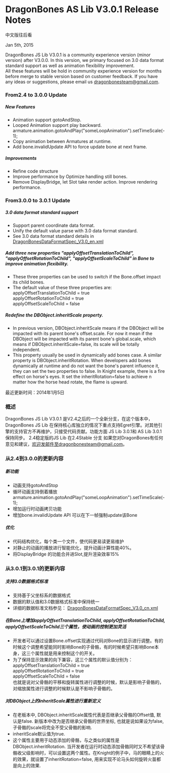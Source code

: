 ﻿DragonBones AS Lib V3.0.1 Release Notes
======================
中文版往后看

Jan 5th, 2015

DragonBones JS Lib V3.0.1 is a community experience version (minor version) after V3.0.0. In this version, we primary focused on 3.0 data format standard support as well as animation flexibility improvement.  
All these features will be hold in community experience version for months before merge to stable version based on customer feedback. If you have any ideas or suggestions, please email us dragonbonesteam@gmail.com.  

### From2.4 to 3.0.0 Update
##### New Features
* Animation support gotoAndStop.
* Looped Animation support play backward.
armature.animation.gotoAndPlay("someLoopAnimation").setTimeScale(-1);  
* Copy animation between Armatures at runtime.
* Add bone.invalidUpdate API to force update bone at next frame.

##### Improvements
* Refine code structure 
* Improve performance by Optimize handling still bones.
* Remove DisplayBridge, let Slot take render action. Improve rendering performance.

### From3.0.0 to 3.0.1 Update  
##### 3.0 data format standard support 
* Support parent coordinate data format.  
* Unify the default value parse with 3.0 data format standard.  
* See 3.0 data format standard details in  [DragonBonesDataFormatSpec_V3.0_en.xml](https://github.com/DragonBones/DesignPanel/blob/dev/docs/DragonBonesDataFormatSpec_V3.0_en.xml)

##### Add three new properties "applyOffsetTranslationToChild", "applyOffsetRotationToChild", "applyOffsetScaleToChild" in Bone to improve animation flexibility.  
* These three properties can be used to switch if the Bone.offset impact its child bones.
* The default value of these three properties are:
applyOffsetTranslationToChild = true  
applyOffsetRotationToChild = true  
applyOffsetScaleToChild = false  

##### Redefine the DBObject.inheritScale property.  
* In previous version, DBObject.inheritScale means if the DBObject will be impacted with its parent bone's offset.scale. For now it mean if the DBObject will be impacted with its parent bone's global.scale, which means if DBObject.inheritScale=false, its scale will be totally independent.  
* This property usually be used in dynamically add bones case. A similar property is DBObject.inheritRotation. When developers add bones dynamically at runtime and do not want the bone's parent influence it, they can set the two properties to false. In Knight example, there is a fire effect on horse's eyes. It set the inheritRotation=false to achieve n matter how the horse head rotate, the flame is upward.

最近更新时间：2014年1月5日  
### 概述
DragonBones JS Lib V3.0.1 是V2.4之后的一个全新分支，在这个版本中，DragonBones JS Lib 在保持核心库独立的情况下重点支持Egret引擎。对其他引擎的支持官方不再维护，只接受代码贡献。功能方面 JS Lib 3.0.1和 AS Lib 3.0.1 保持同步。
2.4稳定版的JS Lib 在2.4Stable 分支
如果您对DragonBones有任何意见和建议，欢迎发邮件至dragonbonesteam@gmail.com。  

### 从2.4到3.0.0的更新内容  
##### 新功能
* 动画支持gotoAndStop
* 循环动画支持倒着播放
armature.animation.gotoAndPlay("someLoopAnimation").setTimeScale(-1);  
* 增加运行时动画拷贝功能
* 增加bone.invalidUpdate API 可以在下一帧强制update该Bone

##### 优化
* 代码结构优化，每个类一个文件，使代码更易读更易维护
* 对静止的动画的播放进行智能优化，提升动画计算性能40%。
* 将DisplayBridge 的功能合并进Slot,提升渲染效率15%

### 从3.0.1到3.0.1的更新内容  
##### 支持3.0数据格式标准  
* 支持基于父坐标系的数据格式
* 数据的默认值和3.0数据格式标准中保持统一
* 详细的数据标准文档参见： [DragonBonesDataFormatSpec_V3.0_cn.xml](https://github.com/DragonBones/DesignPanel/blob/dev/docs/DragonBonesDataFormatSpec_V3.0_cn.xml)

##### 在Bone上增加applyOffsetTranslationToChild, applyOffsetRotationToChild, applyOffsetScaleToChild三个属性，使动画的控制更加灵活
* 开发者可以通过设置Bone.offset实现通过代码对Bone的显示进行调整。有的时候这个调整希望能同时影响Bone的子骨骼，有的时候希望只影响Bone本身，这三个属性就是用来控制这个的开关。
* 为了保持显示效果的向下兼容，这三个属性的默认值分别为：  
applyOffsetTranslationToChild = true  
applyOffsetRotationToChild = true  
applyOffsetScaleToChild = false  
也就是说对父骨骼的平移和旋转属性进行调整的时候，默认是影响子骨骼的，对缩放属性进行调整的时候默认是不影响子骨骼的。  

##### 对DBObject上的inheritScale属性进行重新定义
* 在老板本中, DBObject.inheritScale属性代表是否继承父骨骼的Offset值, 默认是false. 新版本中改为是否继承父骨骼的世界坐标, 也就是说如果设为false, 子骨骼的scale将完全不受父骨骼的影响.
* inheritScale默认值为true. 
* 这个属性主要用于动态添加的骨骼，与之类似的属性是DBObject.inheritRotation. 当开发者在运行时动态添加骨骼同时又不希望该骨骼收父级影响时，可以设置这两个属性。在Knight的例子中，马的眼睛上的火的效果，就设置了inheritRotation=false, 用来实现不论马头如何旋转火苗都是向上的效果.  


